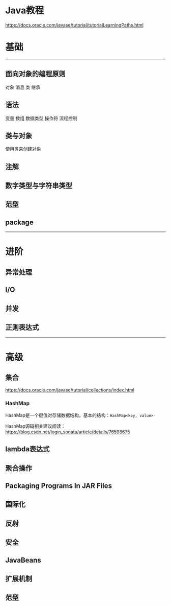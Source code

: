 # Java教程

https://docs.oracle.com/javase/tutorial/tutorialLearningPaths.html

# 基础

---

## 面向对象的编程原则

对象
消息
类
继承

## 语法

变量
数组
数据类型
操作符
流程控制

## 类与对象

使用类来创建对象

## 注解

## 数字类型与字符串类型

## 范型

## package

---

# 进阶

## 异常处理

## I/O

## 并发

## 正则表达式

---

# 高级

## 集合
https://docs.oracle.com/javase/tutorial/collections/index.html

### HashMap
HashMap是一个键值对存储数据结构，基本的结构：```HashMap<key, value>```

HashMap源码相关建议阅读：https://blog.csdn.net/login_sonata/article/details/76598675

## lambda表达式

## 聚合操作

## Packaging Programs In JAR Files

## 国际化

## 反射

## 安全

## JavaBeans

## 扩展机制

## 范型
